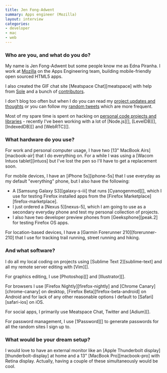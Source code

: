 ```yaml
---
title: Jen Fong-Adwent
summary: Apps engineer (Mozilla)
layout: interview
categories:
- developer
- mac
- web
---
```


### Who are you, and what do you do?

My name is Jen Fong-Adwent but some people know me as Edna Piranha. I work at [Mozilla](http://mozilla.org/ "The Mozilla group's site.") on the Apps Engineering team, building mobile-friendly open sourced HTML5 apps.

I also created the GIF chat site [Meatspace Chat][meatspace] with help from [Sole](http://twitter.com/supersole "Sole's Twitter account.") and a bunch of [contributors](https://github.com/meatspaces/meatspace-chat/graphs/contributors "A list of contributors to Meatspace Chat.").

I don't blog too often but when I do you can read my [project updates and thoughts](http://ednapiranha.com/ "Jen's website.") or you can follow my [random tweets](http://twitter.com/ednapiranha "Jen's Twitter account.") which are more frequent.

Most of my spare time is spent on hacking on [personal code projects and libraries](http://github.com/ednapiranha "Jen's GitHub account.") - recently I've been working with a lot of [Node.js][], [LevelDB][], [IndexedDB][] and [WebRTC][].

### What hardware do you use?

For work and personal computer usage, I have two [13" MacBook Airs][macbook-air] that I do everything on. For a while I was using a [Wacom Intuos tablet][intuos] but I've lost the pen so I'll have to get a replacement soon.

For mobile devices, I have an [iPhone 5s][iphone-5s] that I use everyday as my default "everything" phone, but I also have the following:

* A [Samsung Galaxy S3][galaxy-s-iii] that runs [Cyanogenmod][], which I use for testing Firefox installed apps from the [Firefox Marketplace][firefox-marketplace].
* I just ordered a [Nexus 5][nexus-5], which I am going to use as a secondary everyday phone and test my personal collection of projects.
* I also have two developer preview phones from [Geeksphone][peak.2] for testing Firefox OS apps.

For location-based devices, I have a [Garmin Forerunner 210][forerunner-210] that I use for tracking trail running, street running and hiking.

### And what software?

I do all my local coding on projects using [Sublime Text 2][sublime-text] and all my remote server editing with [Vim][].

For graphics editing, I use [Photoshop][] and [Illustrator][].

For browsers I use [Firefox Nightly][firefox-nightly] and [Chrome Canary][chrome-canary] on desktop, [Firefox Beta][firefox-beta-android] on Android and for lack of any other reasonable options I default to [Safari][safari-ios] on iOS.

For social apps, I primarily use Meatspace Chat, Twitter and [Adium][].

For password management, I use [1Password][] to generate passwords for all the random sites I sign up to.

### What would be your dream setup?

I would love to have an external monitor like an [Apple Thunderbolt display][thunderbolt-display] at home and a 13" [MacBook Pro][macbook-pro] with Retina display. Actually, having a couple of these simultaneously would be cool.